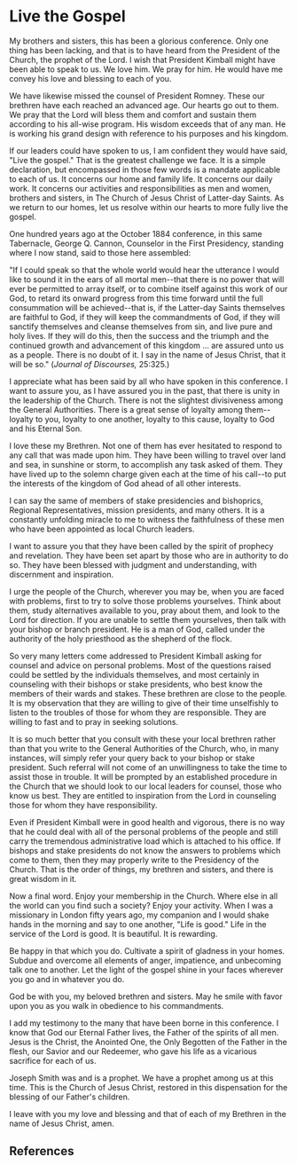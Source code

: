 # Live the Gospel

My brothers and sisters, this has been a glorious conference. Only one thing
has been lacking, and that is to have heard from the President of the Church,
the prophet of the Lord. I wish that President Kimball might have been able to
speak to us. We love him. We pray for him. He would have me convey his love
and blessing to each of you.

We have likewise missed the counsel of President Romney. These our brethren
have each reached an advanced age. Our hearts go out to them. We pray that the
Lord will bless them and comfort and sustain them according to his all-wise
program. His wisdom exceeds that of any man. He is working his grand design
with reference to his purposes and his kingdom.

If our leaders could have spoken to us, I am confident they would have said,
"Live the gospel." That is the greatest challenge we face. It is a simple
declaration, but encompassed in those few words is a mandate applicable to
each of us. It concerns our home and family life. It concerns our daily work.
It concerns our activities and responsibilities as men and women, brothers and
sisters, in The Church of Jesus Christ of Latter-day Saints. As we return to
our homes, let us resolve within our hearts to more fully live the gospel.

One hundred years ago at the October 1884 conference, in this same Tabernacle,
George Q. Cannon, Counselor in the First Presidency, standing where I now
stand, said to those here assembled:

"If I could speak so that the whole world would hear the utterance I would
like to sound it in the ears of all mortal men--that there is no power that
will ever be permitted to array itself, or to combine itself against this work
of our God, to retard its onward progress from this time forward until the
full consummation will be achieved--that is, if the Latter-day Saints
themselves are faithful to God, if they will keep the commandments of God, if
they will sanctify themselves and cleanse themselves from sin, and live pure
and holy lives. If they will do this, then the success and the triumph and the
continued growth and advancement of this kingdom ... are assured unto us as a
people. There is no doubt of it. I say in the name of Jesus Christ, that it
will be so." (_Journal of Discourses,_ 25:325.)

I appreciate what has been said by all who have spoken in this conference. I
want to assure you, as I have assured you in the past, that there is unity in
the leadership of the Church. There is not the slightest divisiveness among
the General Authorities. There is a great sense of loyalty among them--loyalty
to you, loyalty to one another, loyalty to this cause, loyalty to God and his
Eternal Son.

I love these my Brethren. Not one of them has ever hesitated to respond to any
call that was made upon him. They have been willing to travel over land and
sea, in sunshine or storm, to accomplish any task asked of them. They have
lived up to the solemn charge given each at the time of his call--to put the
interests of the kingdom of God ahead of all other interests.

I can say the same of members of stake presidencies and bishoprics, Regional
Representatives, mission presidents, and many others. It is a constantly
unfolding miracle to me to witness the faithfulness of these men who have been
appointed as local Church leaders.

I want to assure you that they have been called by the spirit of prophecy and
revelation. They have been set apart by those who are in authority to do so.
They have been blessed with judgment and understanding, with discernment and
inspiration.

I urge the people of the Church, wherever you may be, when you are faced with
problems, first to try to solve those problems yourselves. Think about them,
study alternatives available to you, pray about them, and look to the Lord for
direction. If you are unable to settle them yourselves, then talk with your
bishop or branch president. He is a man of God, called under the authority of
the holy priesthood as the shepherd of the flock.

So very many letters come addressed to President Kimball asking for counsel
and advice on personal problems. Most of the questions raised could be settled
by the individuals themselves, and most certainly in counseling with their
bishops or stake presidents, who best know the members of their wards and
stakes. These brethren are close to the people. It is my observation that they
are willing to give of their time unselfishly to listen to the troubles of
those for whom they are responsible. They are willing to fast and to pray in
seeking solutions.

It is so much better that you consult with these your local brethren rather
than that you write to the General Authorities of the Church, who, in many
instances, will simply refer your query back to your bishop or stake
president. Such referral will not come of an unwillingness to take the time to
assist those in trouble. It will be prompted by an established procedure in
the Church that we should look to our local leaders for counsel, those who
know us best. They are entitled to inspiration from the Lord in counseling
those for whom they have responsibility.

Even if President Kimball were in good health and vigorous, there is no way
that he could deal with all of the personal problems of the people and still
carry the tremendous administrative load which is attached to his office. If
bishops and stake presidents do not know the answers to problems which come to
them, then they may properly write to the Presidency of the Church. That is
the order of things, my brethren and sisters, and there is great wisdom in it.

Now a final word. Enjoy your membership in the Church. Where else in all the
world can you find such a society? Enjoy your activity. When I was a
missionary in London fifty years ago, my companion and I would shake hands in
the morning and say to one another, "Life is good." Life in the service of the
Lord is good. It is beautiful. It is rewarding.

Be happy in that which you do. Cultivate a spirit of gladness in your homes.
Subdue and overcome all elements of anger, impatience, and unbecoming talk one
to another. Let the light of the gospel shine in your faces wherever you go
and in whatever you do.

God be with you, my beloved brethren and sisters. May he smile with favor upon
you as you walk in obedience to his commandments.

I add my testimony to the many that have been borne in this conference. I know
that God our Eternal Father lives, the Father of the spirits of all men. Jesus
is the Christ, the Anointed One, the Only Begotten of the Father in the flesh,
our Savior and our Redeemer, who gave his life as a vicarious sacrifice for
each of us.

Joseph Smith was and is a prophet. We have a prophet among us at this time.
This is the Church of Jesus Christ, restored in this dispensation for the
blessing of our Father's children.

I leave with you my love and blessing and that of each of my Brethren in the
name of Jesus Christ, amen.

## References

